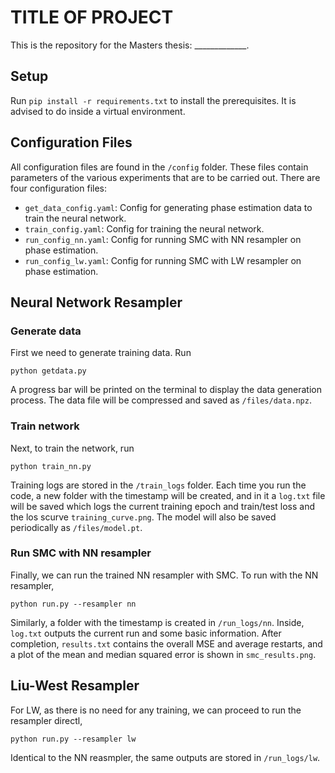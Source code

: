 # TITLE OF PROJECT
This is the repository for the Masters thesis: _____________.

## Setup
Run `pip install -r requirements.txt` to install the prerequisites. It is advised to do inside a virtual environment.

## Configuration Files
All configuration files are found in the `/config` folder. These files contain parameters of the various experiments that are to be carried out.
There are four configuration files:

- `get_data_config.yaml`: Config for generating phase estimation data to train the neural network.
- `train_config.yaml`: Config for training the neural network.
- `run_config_nn.yaml`: Config for running SMC with NN resampler on phase estimation.
- `run_config_lw.yaml`: Config for running SMC with LW resampler on phase estimation.

## Neural Network Resampler

### Generate data
First we need to generate training data. Run
```
python getdata.py
```
A progress bar will be printed on the terminal to display the data generation process. The data file will be compressed and saved as `/files/data.npz`.

### Train network
Next, to train the network, run
```
python train_nn.py
```
Training logs are stored in the `/train_logs` folder. Each time you run the code, a new folder with the timestamp will be created, and in it a
`log.txt` file will be saved which logs the current training epoch and train/test loss and the los scurve `training_curve.png`. The model will also be saved periodically as `/files/model.pt`.

### Run SMC with NN resampler
Finally, we can run the trained NN resampler with SMC. To run with the NN resampler, 
```
python run.py --resampler nn
```
Similarly, a folder with the timestamp is created in `/run_logs/nn`. Inside, `log.txt` outputs the current run and some basic information. After completion, 
`results.txt` contains the overall MSE and average restarts, and a plot of the mean and median squared error is shown in `smc_results.png`.

## Liu-West Resampler
For LW, as there is no need for any training, we can proceed to run the resampler directl,
```
python run.py --resampler lw
```
Identical to the NN reasmpler, the same outputs are stored in `/run_logs/lw`.